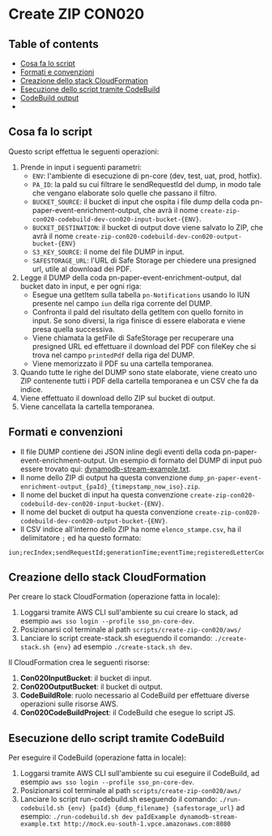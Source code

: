 # Create ZIP CON020

## Table of contents
- [Cosa fa lo script](#cosa-fa-lo-script)
- [Formati e convenzioni](#formati-e-convenzioni)
- [Creazione dello stack CloudFormation](#creazione-dello-stack-cloudformation)
- [Esecuzione dello script tramite CodeBuild](#esecuzione-dello-script-tramite-codebuild)
- [CodeBuild output](#codebuild-output)
- 
## Cosa fa lo script
Questo script effettua le seguenti operazioni:
1. Prende in input i seguenti parametri:
    - `ENV`: l'ambiente di esecuzione di pn-core (dev, test, uat, prod, hotfix).
    - `PA_ID`: la paId su cui filtrare le sendRequestId del dump, in modo tale che vengano elaborate solo quelle che passano il filtro.
    - `BUCKET_SOURCE`: il bucket di input che ospita i file dump della coda pn-paper-event-enrichment-output, che avrà il nome `create-zip-con020-codebuild-dev-con020-input-bucket-{ENV}`.
    - `BUCKET_DESTINATION`: il bucket di output dove viene salvato lo ZIP, che avrà il nome `create-zip-con020-codebuild-dev-con020-output-bucket-{ENV}`
    - `S3_KEY_SOURCE`: il nome del file DUMP in input.
    - `SAFESTORAGE_URL`: l'URL di Safe Storage per chiedere una presigned url, utile al download dei PDF.
2. Legge il DUMP della coda pn-paper-event-enrichment-output, dal bucket dato in input, e per ogni riga:
    - Esegue una getItem sulla tabella `pn-Notifications` usando lo IUN presente nel campo `iun` della riga corrente del DUMP.
    - Confronta il paId del risultato della getItem con quello fornito in input. Se sono diversi, la riga finisce di essere elaborata e viene presa quella successiva.
    - Viene chiamata la getFile di SafeStorage per recuperare una presigned URL ed effettuare il download del PDF con fileKey che si trova nel campo `printedPdf` della riga del DUMP.
    - Viene memorizzato il PDF su una cartella temporanea.
3. Quando tutte le righe del DUMP sono state elaborate, viene creato uno ZIP contenente tutti i PDF della cartella temporanea e un CSV che fa da indice.
4. Viene effettuato il download dello ZIP sul bucket di output.
5. Viene cancellata la cartella temporanea.

## Formati e convenzioni
- Il file DUMP contiene dei JSON inline degli eventi della coda pn-paper-event-enrichment-output. Un esempio di formato del DUMP di input può essere trovato qui: [dynamodb-stream-example.txt](src/example/dynamodb-stream-example.txt).
- Il nome dello ZIP di output ha questa convenzione `dump_pn-paper-event-enrichment-output_{paId}_{timepstamp_now_iso}.zip`.
- Il nome del bucket di input ha questa convenzione `create-zip-con020-codebuild-dev-con020-input-bucket-{ENV}`.
- Il nome del bucket di output ha questa convenzione `create-zip-con020-codebuild-dev-con020-output-bucket-{ENV}`.
- Il CSV indice all'interno dello ZIP ha nome `elenco_stampe.csv`, ha il delimitatore `;` ed ha questo formato:
```csv
iun;recIndex;sendRequestId;generationTime;eventTime;registeredLetterCode;printedPdf
```

## Creazione dello stack CloudFormation
Per creare lo stack CloudFormation (operazione fatta in locale):
1. Loggarsi tramite AWS CLI sull'ambiente su cui creare lo stack, ad esempio `aws sso login --profile sso_pn-core-dev`.
2. Posizionarsi col terminale al path `scripts/create-zip-con020/aws/`
3. Lanciare lo script create-stack.sh eseguendo il comando: `./create-stack.sh {env}` ad esempio `./create-stack.sh dev`.

Il CloudFormation crea le seguenti risorse:
1. **Con020InputBucket**: il bucket di input.
2. **Con020OutputBucket**: il bucket di output.
3. **CodeBuildRole**: ruolo necessario al CodeBuild per effettuare diverse operazioni sulle risorse AWS.
4. **Con020CodeBuildProject**: il CodeBuild che esegue lo script JS.

## Esecuzione dello script tramite CodeBuild
Per eseguire il CodeBuild (operazione fatta in locale):
1. Loggarsi tramite AWS CLI sull'ambiente su cui eseguire il CodeBuild, ad esempio `aws sso login --profile sso_pn-core-dev`.
2. Posizionarsi col terminale al path `scripts/create-zip-con020/aws/`
3. Lanciare lo script run-codebuild.sh eseguendo il comando: `./run-codebuild.sh {env} {paId} {dump_filename} {safestorage_url}`
   ad esempio: `./run-codebuild.sh dev paIdExample dynamodb-stream-example.txt http://mock.eu-south-1.vpce.amazonaws.com:8080`
